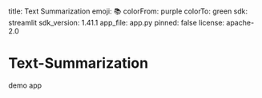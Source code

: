 title: Text Summarization
emoji: 📚
colorFrom: purple
colorTo: green
sdk: streamlit
sdk_version: 1.41.1
app_file: app.py
pinned: false
license: apache-2.0



# Text-Summarization
demo app 
